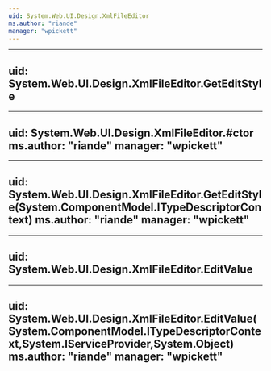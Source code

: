 ```yaml
---
uid: System.Web.UI.Design.XmlFileEditor
ms.author: "riande"
manager: "wpickett"
---
```


---
uid: System.Web.UI.Design.XmlFileEditor.GetEditStyle
---

---
uid: System.Web.UI.Design.XmlFileEditor.#ctor
ms.author: "riande"
manager: "wpickett"
---

---
uid: System.Web.UI.Design.XmlFileEditor.GetEditStyle(System.ComponentModel.ITypeDescriptorContext)
ms.author: "riande"
manager: "wpickett"
---

---
uid: System.Web.UI.Design.XmlFileEditor.EditValue
---

---
uid: System.Web.UI.Design.XmlFileEditor.EditValue(System.ComponentModel.ITypeDescriptorContext,System.IServiceProvider,System.Object)
ms.author: "riande"
manager: "wpickett"
---
